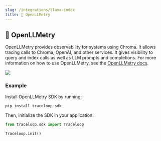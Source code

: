 ```yaml
---
slug: /integrations/llama-index
title: 🔭 OpenLLMetry
---
```


## 🔭 OpenLLMetry

OpenLLMetry provides observability for systems using Chroma. It allows tracing calls to Chroma, OpenAI, and other services.
It gives visibility to query and index calls as well as LLM prompts and completions.
For more information on how to use OpenLLMetry, see the [OpenLLMetry docs](https://www.traceloop.com/openllmetry/docs).

<img src="/img/openllmetry.png" />

### Example

Install OpenLLMetry SDK by running:

```bash
pip install traceloop-sdk
```

Then, initialize the SDK in your application:

```python
from traceloop.sdk import Traceloop

Traceloop.init()
```

